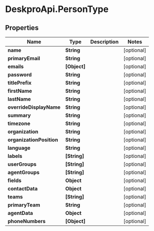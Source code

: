 # DeskproApi.PersonType

## Properties
Name | Type | Description | Notes
------------ | ------------- | ------------- | -------------
**name** | **String** |  | [optional] 
**primaryEmail** | **String** |  | [optional] 
**emails** | **[Object]** |  | [optional] 
**password** | **String** |  | [optional] 
**titlePrefix** | **String** |  | [optional] 
**firstName** | **String** |  | [optional] 
**lastName** | **String** |  | [optional] 
**overrideDisplayName** | **String** |  | [optional] 
**summary** | **String** |  | [optional] 
**timezone** | **String** |  | [optional] 
**organization** | **String** |  | [optional] 
**organizationPosition** | **String** |  | [optional] 
**language** | **String** |  | [optional] 
**labels** | **[String]** |  | [optional] 
**userGroups** | **[String]** |  | [optional] 
**agentGroups** | **[String]** |  | [optional] 
**fields** | **Object** |  | [optional] 
**contactData** | **Object** |  | [optional] 
**teams** | **[String]** |  | [optional] 
**primaryTeam** | **String** |  | [optional] 
**agentData** | **Object** |  | [optional] 
**phoneNumbers** | **[Object]** |  | [optional] 


